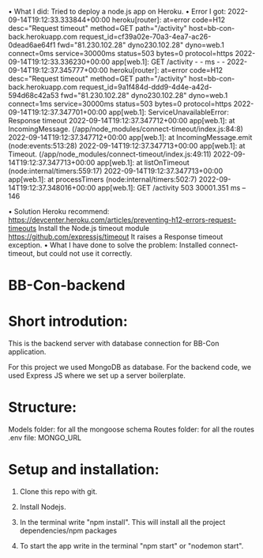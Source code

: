 •	What I did: 
Tried to deploy a node.js app on Heroku.
•	Error I got:
2022-09-14T19:12:33.333844+00:00 heroku[router]: at=error code=H12 desc="Request timeout" method=GET path="/activity" host=bb-con-back.herokuapp.com request_id=cf39a02e-70a3-4ea7-ac26-0dead6ae64f1 fwd="81.230.102.28" dyno230.102.28" dyno=web.1 connect=0ms service=30000ms status=503 bytes=0 protocol=https
2022-09-14T19:12:33.336230+00:00 app[web.1]: GET /activity - - ms - -
2022-09-14T19:12:37.345777+00:00 heroku[router]: at=error code=H12 desc="Request timeout" method=GET path="/activity" host=bb-con-back.herokuapp.com request_id=9a1f484d-ddd9-4d4e-a42d-594d68c42a53 fwd="81.230.102.28" dyno230.102.28" dyno=web.1 connect=1ms service=30000ms status=503 bytes=0 protocol=https
2022-09-14T19:12:37.347701+00:00 app[web.1]: ServiceUnavailableError: Response timeout
2022-09-14T19:12:37.347712+00:00 app[web.1]: at IncomingMessage.<anonymous> (/app/node_modules/connect-timeout/index.js:84:8)
2022-09-14T19:12:37.347712+00:00 app[web.1]: at IncomingMessage.emit (node:events:513:28)
2022-09-14T19:12:37.347713+00:00 app[web.1]: at Timeout.<anonymous> (/app/node_modules/connect-timeout/index.js:49:11)
2022-09-14T19:12:37.347713+00:00 app[web.1]: at listOnTimeout (node:internal/timers:559:17)
2022-09-14T19:12:37.347713+00:00 app[web.1]: at processTimers (node:internal/timers:502:7)
2022-09-14T19:12:37.348016+00:00 app[web.1]: GET /activity 503 30001.351 ms – 146
 
•	Solution Heroku recommend:
https://devcenter.heroku.com/articles/preventing-h12-errors-request-timeouts
Install the Node.js timeout module https://github.com/expressjs/timeout It raises a Response timeout exception.
•	What I have done to solve the problem:
Installed connect-timeout,  but could not use it correctly.

# BB-Con-backend

# Short introdution:
This is the backend server with database connection for BB-Con application.

For this project we used MongoDB as database. For the backend code, we used Express JS where we set up a server boilerplate.

# Structure:
Models folder: for all the mongoose schema 
Routes folder: for all the routes
.env file: MONGO_URL

# Setup and installation:

1. Clone this repo with git.
2. Install Nodejs.
3. In the terminal write "npm install".
  This will install all the project dependencies/npm packages

4. To start the app write in the terminal "npm start" or "nodemon start".




